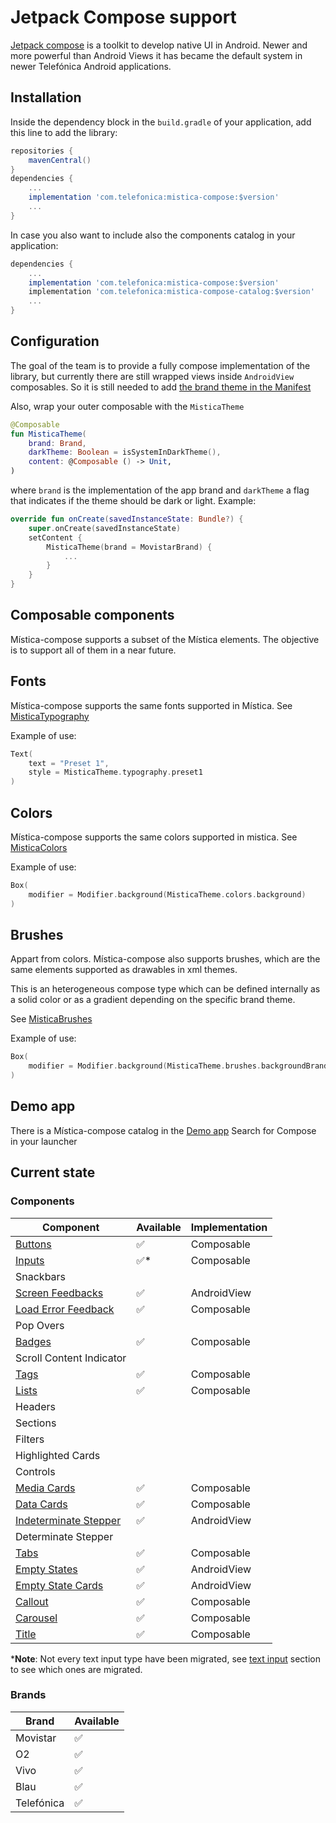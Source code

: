 # Jetpack Compose support

[Jetpack compose](https://developer.android.com/jetpack/compose) is a toolkit to develop native UI in Android. Newer and more powerful than Android Views it has
became the default system in newer Telefónica Android applications.

## Installation

Inside the dependency block in the `build.gradle` of your application, add this line to add the library:

```groovy
repositories {
    mavenCentral()
}
dependencies {
    ...
    implementation 'com.telefonica:mistica-compose:$version'
    ...
}
```

In case you also want to include also the components catalog in your application:

```groovy
dependencies {
    ...
    implementation 'com.telefonica:mistica-compose:$version'
    implementation 'com.telefonica:mistica-compose-catalog:$version'
    ...
}
```

## Configuration

The goal of the team is to provide a fully compose implementation of the library, but currently there are still wrapped views inside `AndroidView` composables.
So it is still needed to add [the brand theme in the Manifest](../../../../../../../../README.md#configuration)

Also, wrap your outer composable with the `MisticaTheme`

```kotlin
@Composable
fun MisticaTheme(
    brand: Brand,
    darkTheme: Boolean = isSystemInDarkTheme(),
    content: @Composable () -> Unit,
)
```

where `brand` is the implementation of the app brand and `darkTheme` a flag that indicates if the theme should be dark or light. Example:

```kotlin
override fun onCreate(savedInstanceState: Bundle?) {
    super.onCreate(savedInstanceState)
    setContent {
        MisticaTheme(brand = MovistarBrand) {
            ...
        }
    }
}
```

## Composable components

Mística-compose supports a subset of the Mística elements. The objective is to support all of them in a near future.

## Fonts

Mística-compose supports the same fonts supported in Mística.
See [MisticaTypography](theme/text/MisticaTypography.kt#L14)

Example of use:

```kotlin
Text(
    text = "Preset 1",
    style = MisticaTheme.typography.preset1
)
```

## Colors

Mística-compose supports the same colors supported in mistica.
See [MisticaColors](theme/color/MisticaColorsAutogenerated.kt)

Example of use:

```kotlin
Box(
    modifier = Modifier.background(MisticaTheme.colors.background)
)
```

## Brushes

Appart from colors. Mística-compose also supports brushes, which are the same elements supported as drawables in xml themes.

This is an heterogeneous compose type which can be defined internally as a solid color or as a gradient depending on the specific brand theme.

See [MisticaBrushes](https://github.com/Telefonica/mistica-android/blob/main/library/src/main/java/com/telefonica/mistica/compose/theme/brushes/MisticaBrushesAutogenerated.kt)

Example of use:

```kotlin
Box(
    modifier = Modifier.background(MisticaTheme.brushes.backgroundBrand)
)
```

## Demo app

There is a Mística-compose catalog in the [Demo app](https://github.com/Telefonica/mistica-android/blob/main/README.md#demo-app) Search for Compose in your
launcher

## Current state

### Components

| Component                                             | Available | Implementation |
|-------------------------------------------------------|-----------|----------------|
| [Buttons](./button/README.md)                         | ✅        | Composable     |
| [Inputs](./input/README.md)                           | ✅*       | Composable     |
| Snackbars                                             |           |                |    				
| [Screen Feedbacks](./feedback/README.md)              | ✅        | AndroidView    |
| [Load Error Feedback](feedback/error/README.md)       | ✅        | Composable     |    							
| Pop Overs                                             |           |                |    				
| [Badges](./badge/README.md)                           | ✅        | Composable     |
| Scroll Content Indicator                              |           |                |    								
| [Tags](./tag/README.md)                               | ✅        | Composable     |
| [Lists](./list/README.md)                             | ✅️        | Composable     |
| Headers                                               |           |                |    				
| Sections                                              |           |                |    				
| Filters                                               |           |                |    				
| Highlighted Cards                                     |           |                |    						
| Controls                                              |           |                |    				
| [Media Cards](./card/mediacard/README.md)             | ✅️        | Composable     |
| [Data Cards](./card/datacard/README.md)               | ✅️        | Composable     |
| [Indeterminate Stepper](./stepper/README.md)          | ✅️        | AndroidView    |
| Determinate Stepper                                   |           |                |
| [Tabs](./tabs/README.md)                              | ✅        | Composable     |
| [Empty States](./emptystate/screen/README.md)         | ✅        | AndroidView    |
| [Empty State Cards](./emptystate/card/README.md)      | ✅        | AndroidView    |
| [Callout](./callout/README.md)                        | ✅        | Composable     |
| [Carousel](./carousel/README.md)                      | ✅️        | Composable     |
| [Title](./title/README.md)                            | ✅        | Composable     |

***Note**: Not every text input type have been migrated,
see [text input](https://github.com/Telefonica/mistica-android/tree/main/library/src/main/java/com/telefonica/mistica/compose/input/README.md) section to see
which ones are migrated.

### Brands

| Brand              | Available |
|--------------------|-----------|
| Movistar           | ✅         |
| O2                 | ✅         |
| Vivo               | ✅         |
| Blau               | ✅         |
| Telefónica         | ✅         |
